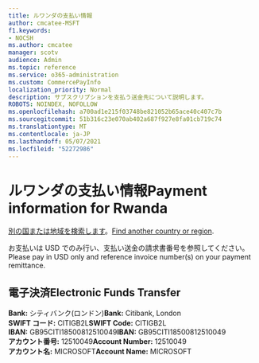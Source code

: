 ```yaml
---
title: ルワンダの支払い情報
author: cmcatee-MSFT
f1.keywords:
- NOCSH
ms.author: cmcatee
manager: scotv
audience: Admin
ms.topic: reference
ms.service: o365-administration
ms.custom: CommercePayInfo
localization_priority: Normal
description: サブスクリプションを支払う送金先について説明します。
ROBOTS: NOINDEX, NOFOLLOW
ms.openlocfilehash: a700ad1e215f03748be821052b65ace40c407c7b
ms.sourcegitcommit: 51b316c23e070ab402a687f927e8fa01cb719c74
ms.translationtype: MT
ms.contentlocale: ja-JP
ms.lasthandoff: 05/07/2021
ms.locfileid: "52272986"
---
```

# <a name="payment-information-for-rwanda"></a><span data-ttu-id="963b2-103">ルワンダの支払い情報</span><span class="sxs-lookup"><span data-stu-id="963b2-103">Payment information for Rwanda</span></span>

<span data-ttu-id="963b2-104">[別の国または地域を検索します](../billing-and-payments/pay-for-your-subscription.md)。</span><span class="sxs-lookup"><span data-stu-id="963b2-104">[Find another country or region](../billing-and-payments/pay-for-your-subscription.md).</span></span>

<span data-ttu-id="963b2-105">お支払いは USD でのみ行い、支払い送金の請求書番号を参照してください。</span><span class="sxs-lookup"><span data-stu-id="963b2-105">Please pay in USD only and reference invoice number(s) on your payment remittance.</span></span>

## <a name="electronic-funds-transfer"></a><span data-ttu-id="963b2-106">電子決済</span><span class="sxs-lookup"><span data-stu-id="963b2-106">Electronic Funds Transfer</span></span>

<span data-ttu-id="963b2-107">**Bank:** シティバンク(ロンドン)</span><span class="sxs-lookup"><span data-stu-id="963b2-107">**Bank:** Citibank, London</span></span>  
<span data-ttu-id="963b2-108">**SWIFT コード:** CITIGB2L</span><span class="sxs-lookup"><span data-stu-id="963b2-108">**SWIFT Code:** CITIGB2L</span></span>  
<span data-ttu-id="963b2-109">**IBAN:** GB95CITI18500812510049</span><span class="sxs-lookup"><span data-stu-id="963b2-109">**IBAN:** GB95CITI18500812510049</span></span>  
<span data-ttu-id="963b2-110">**アカウント番号:** 12510049</span><span class="sxs-lookup"><span data-stu-id="963b2-110">**Account Number:** 12510049</span></span>  
<span data-ttu-id="963b2-111">**アカウント名:** MICROSOFT</span><span class="sxs-lookup"><span data-stu-id="963b2-111">**Account Name:** MICROSOFT</span></span>  